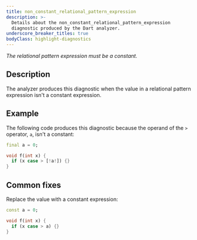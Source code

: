 ```yaml
---
title: non_constant_relational_pattern_expression
description: >-
  Details about the non_constant_relational_pattern_expression
  diagnostic produced by the Dart analyzer.
underscore_breaker_titles: true
bodyClass: highlight-diagnostics
---
```


_The relational pattern expression must be a constant._

## Description

The analyzer produces this diagnostic when the value in a relational
pattern expression isn't a constant expression.

## Example

The following code produces this diagnostic because the operand of the `>`
operator, `a`, isn't a constant:

```dart
final a = 0;

void f(int x) {
  if (x case > [!a!]) {}
}
```

## Common fixes

Replace the value with a constant expression:

```dart
const a = 0;

void f(int x) {
  if (x case > a) {}
}
```

